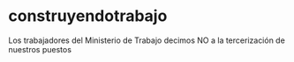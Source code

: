 construyendotrabajo
===================

Los trabajadores del Ministerio de Trabajo decimos NO a la tercerización de nuestros puestos
